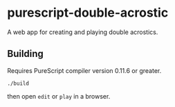 # purescript-double-acrostic

A web app for creating and playing double acrostics.


## Building

Requires PureScript compiler version 0.11.6 or greater.

    ./build

then open `edit` or `play` in a browser.
